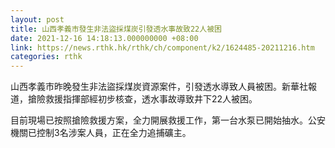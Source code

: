 ```yaml
---
layout: post
title: 山西孝義市發生非法盜採煤炭引發透水事故致22人被困
date: 2021-12-16 14:18:13.000000000 +08:00
link: https://news.rthk.hk/rthk/ch/component/k2/1624485-20211216.htm
categories: rthk
---
```


山西孝義市昨晚發生非法盜採煤炭資源案件，引發透水導致人員被困。新華社報道，搶險救援指揮部經初步核查，透水事故導致井下22人被困。

目前現場已按照搶險救援方案，全力開展救援工作，第一台水泵已開始抽水。公安機關已控制3名涉案人員，正在全力追捕礦主。
